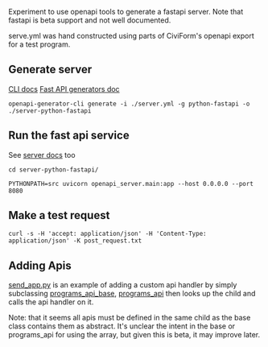 Experiment to use openapi tools to generate a fastapi server. Note that fastapi is beta support and not well documented.

serve.yml was hand constructed using parts of CiviForm's openapi export for a test program.

## Generate server

[CLI docs](https://openapi-generator.tech/docs/installation/)
[Fast API generators doc](https://openapi-generator.tech/docs/generators/python-fastapi)

`openapi-generator-cli generate -i ./server.yml -g python-fastapi -o ./server-python-fastapi`


## Run the fast api service

See [server docs](/server-python-fastapi/README.md) too

```
cd server-python-fastapi/

PYTHONPATH=src uvicorn openapi_server.main:app --host 0.0.0.0 --port 8080 
```

## Make a test request

`curl -s -H 'accept: application/json' -H 'Content-Type: application/json' -K post_request.txt`

## Adding Apis

[send_app.py](server-python-fastapi/src/openapi_server/apis/send_app.py) is an example of adding a custom api handler by simply subclassing [programs_api_base](server-python-fastapi/src/openapi_server/apis/programs_api_base.py), 
[programs_api](https://github.com/shane-exygy/openapi-server/blob/main/server-python-fastapi/src/openapi_server/apis/programs_api.py#L54) then looks up the child and calls the api handler on it.

Note: that it seems all apis must be defined in the same child as the base class contains them as abstract.  It's unclear the intent in the base or programs_api for using the array, but given this is beta, it may improve later.
